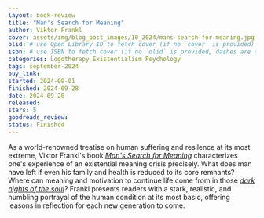 ```yaml
---
layout: book-review
title: "Man's Search for Meaning"
author: Viktor Frankl
cover: assets/img/blog_post_images/10_2024/mans-search-for-meaning.jpg
olid: # use Open Library ID to fetch cover (if no `cover` is provided)
isbn: # use ISBN to fetch cover (if no `olid` is provided, dashes are optional)
categories: Logotherapy Existentialism Psychology
tags: september-2024
buy_link:
started: 2024-09-01
finished: 2024-09-28
date: 2024-09-28
released: 
stars: 5
goodreads_review: 
status: Finished
---
```


As a world-renowned treatise on human suffering and resilence at its most extreme, Viktor Frankl's book [*Man's Search for Meaning*](https://en.wikipedia.org/wiki/Man%27s_Search_for_Meaning) characterizes one's experience of an existential meaning crisis precisely. What does man have left if even his family and health is reduced to its core remnants? Where can meaning and motivation to continue life come from in those [*dark nights of the soul*](https://en.wikipedia.org/wiki/Dark_Night_of_the_Soul)? Frankl presents readers with a stark, realistic, and humbling portrayal of the human condition at its most basic, offering leasons in reflection for each new generation to come.